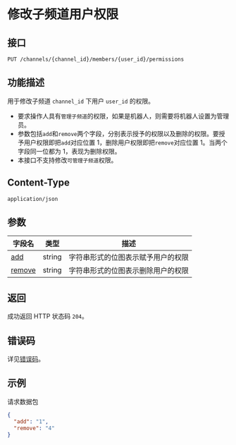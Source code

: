 # 修改子频道用户权限

## 接口

```http
PUT /channels/{channel_id}/members/{user_id}/permissions
```

## 功能描述

用于修改子频道 `channel_id` 下用户 `user_id` 的权限。

- 要求操作人具有`管理子频道`的权限，如果是机器人，则需要将机器人设置为管理员。
- 参数包括`add`和`remove`两个字段，分别表示授予的权限以及删除的权限。要授予用户权限即把`add`对应位置 1，删除用户权限即把`remove`对应位置 1。当两个字段同一位都为 1，表现为删除权限。
- 本接口不支持修改`可管理子频道`权限。

## Content-Type

```http
application/json
```

## 参数

| 字段名                        | 类型   | 描述                               |
| ----------------------------- | ------ | ---------------------------------- |
| [add](model.md#permission)    | string | 字符串形式的位图表示赋予用户的权限 |
| [remove](model.md#permission) | string | 字符串形式的位图表示删除用户的权限 |

## 返回

成功返回 HTTP 状态码 `204`。

## 错误码

详见[错误码](../../../../openapi/error/error.md)。

## 示例

请求数据包

```json
{
  "add": "1",
  "remove": "4"
}
```

